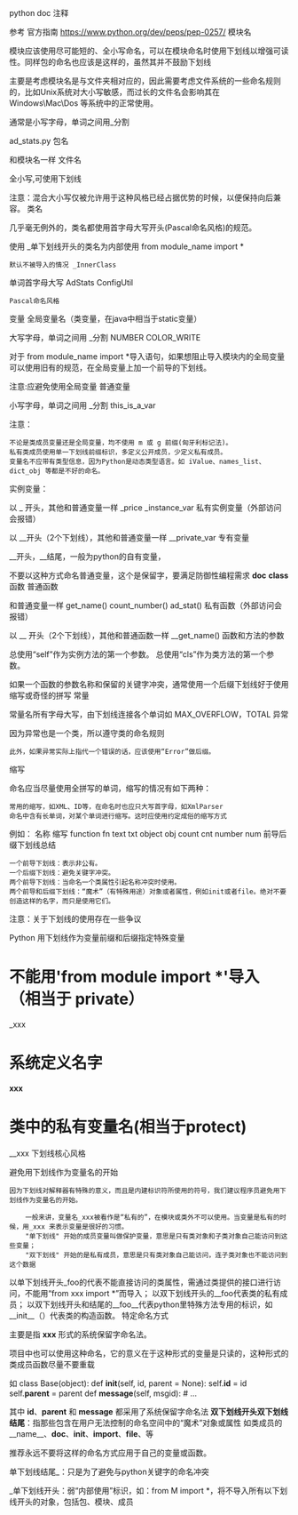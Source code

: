 
python doc 注释

参考 官方指南 https://www.python.org/dev/peps/pep-0257/
模块名

模块应该使用尽可能短的、全小写命名，可以在模块命名时使用下划线以增强可读性。同样包的命名也应该是这样的，虽然其并不鼓励下划线

主要是考虑模块名是与文件夹相对应的，因此需要考虑文件系统的一些命名规则的，比如Unix系统对大小写敏感，而过长的文件名会影响其在 Windows\Mac\Dos 等系统中的正常使用。

通常是小写字母，单词之间用_分割

ad_stats.py
包名

和模块名一样
文件名

全小写,可使用下划线

注意：混合大小写仅被允许用于这种风格已经占据优势的时候，以便保持向后兼容。
类名

几乎毫无例外的，类名都使用首字母大写开头(Pascal命名风格)的规范。

使用 _单下划线开头的类名为内部使用
from module_name import *

    默认不被导入的情况 _InnerClass

单词首字母大写
AdStats
ConfigUtil

    Pascal命名风格

变量
全局变量名（类变量，在java中相当于static变量）

大写字母，单词之间用 _分割
NUMBER
COLOR_WRITE

对于 from module_name import *导入语句，如果想阻止导入模块内的全局变量可以使用旧有的规范，在全局变量上加一个前导的下划线。

注意:应避免使用全局变量
普通变量

小写字母，单词之间用 _分割
this_is_a_var

注意：

    不论是类成员变量还是全局变量，均不使用 m 或 g 前缀(匈牙利标记法)。
    私有类成员使用单一下划线前缀标识，多定义公开成员，少定义私有成员。
    变量名不应带有类型信息，因为Python是动态类型语言。如 iValue、names_list、dict_obj 等都是不好的命名。

实例变量：

以 _ 开头，其他和普通变量一样
_price
_instance_var
私有实例变量（外部访问会报错）

以 __开头（2个下划线），其他和普通变量一样
__private_var
专有变量

__开头，__结尾，一般为python的自有变量，

不要以这种方式命名普通变量，这个是保留字，要满足防御性编程需求
__doc__
__class__
函数
普通函数

和普通变量一样
get_name()
count_number()
ad_stat()
私有函数（外部访问会报错）

以 __ 开头（2个下划线），其他和普通函数一样
__get_name()
函数和方法的参数

总使用“self”作为实例方法的第一个参数。
总使用“cls”作为类方法的第一个参数。

如果一个函数的参数名称和保留的关键字冲突，通常使用一个后缀下划线好于使用缩写或奇怪的拼写
常量

常量名所有字母大写，由下划线连接各个单词如 MAX_OVERFLOW，TOTAL
异常

因为异常也是一个类，所以遵守类的命名规则

    此外，如果异常实际上指代一个错误的话，应该使用“Error”做后缀。

缩写

命名应当尽量使用全拼写的单词，缩写的情况有如下两种：

    常用的缩写，如XML、ID等，在命名时也应只大写首字母，如XmlParser
    命名中含有长单词，对某个单词进行缩写。这时应使用约定成俗的缩写方式

例如：
名称 	缩写
function 	fn
text 	txt
object 	obj
count 	cnt
number 	num
前导后缀下划线总结

    一个前导下划线：表示非公有。
    一个后缀下划线：避免关键字冲突。
    两个前导下划线：当命名一个类属性引起名称冲突时使用。
    两个前导和后缀下划线：“魔术”（有特殊用途）对象或者属性，例如init或者file。绝对不要创造这样的名字，而只是使用它们。

注意：关于下划线的使用存在一些争议

Python 用下划线作为变量前缀和后缀指定特殊变量
# 不能用'from module import *'导入（相当于 private）
_xxx
# 系统定义名字
__xxx__
# 类中的私有变量名(相当于protect)
__xxx
下划线核心风格

避免用下划线作为变量名的开始

    因为下划线对解释器有特殊的意义，而且是内建标识符所使用的符号，我们建议程序员避免用下划线作为变量名的开始。

        一般来讲，变量名_xxx被看作是“私有的”，在模块或类外不可以使用。当变量是私有的时候，用_xxx 来表示变量是很好的习惯。
        "单下划线" 开始的成员变量叫做保护变量，意思是只有类对象和子类对象自己能访问到这些变量；
        "双下划线" 开始的是私有成员，意思是只有类对象自己能访问，连子类对象也不能访问到这个数据

以单下划线开头_foo的代表不能直接访问的类属性，需通过类提供的接口进行访问，不能用“from xxx import *”而导入；
以双下划线开头的__foo代表类的私有成员；
以双下划线开头和结尾的__foo__代表python里特殊方法专用的标识，如__init__（）代表类的构造函数。
特定命名方式

主要是指 __xxx__ 形式的系统保留字命名法。

项目中也可以使用这种命名，它的意义在于这种形式的变量是只读的，这种形式的类成员函数尽量不要重载

如
class Base(object):
    def __init__(self, id, parent = None):
    self.__id__ = id
    self.__parent__ = parent
    def __message__(self, msgid):
    # …

其中 __id__、__parent__ 和 __message__ 都采用了系统保留字命名法
__双下划线开头双下划线结尾__：指那些包含在用户无法控制的命名空间中的“魔术”对象或属性
如类成员的__name__、__doc__、__init__、__import__、__file__、等

推荐永远不要将这样的命名方式应用于自己的变量或函数。

单下划线结尾_：只是为了避免与python关键字的命名冲突

_单下划线开头：弱“内部使用”标识，如：from M import *，将不导入所有以下划线开头的对象，包括包、模块、成员


